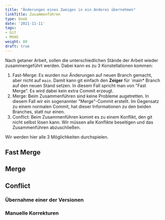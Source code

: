 ```yaml
---
title: "Änderungen eines Zweiges in ein Anderes übernehmen"
linkTitle: Zusammenführen
type: book
date: '2021-11-11'
tags:
- Git
- MVHS
weight: 80
draft: true
---
```


Nach getaner Arbeit, sollen die unterschiedlichen Stände der Arbeit wieder zusammengeführt werden. Dabei kann es zu 3 Konstellationen kommen:

1. Fast-Merge: Es wurden nur Änderungen auf neuen Branch gemacht, aber nicht auf `main`. Damit kann git einfach den **Zeiger** für `main* Branch auf den neuen Stand setzen. In diesem Fall spricht man von "Fast Merge". Es wird dabei kein extra Commit erzeugt.
2. Merge: Beim Zusammenführen sind keine Probleme augetretten. In diesem Fall wir ein sogenannter "Merge"-Commit erstellt. Im Gegensatz zu einem normalen Commit, hat dieser Informationen zu den beiden Branches, statt nur einen.
3. Conflict: Beim Zusammenführen kommt es zu einem Konflikt, den git nicht selbst lösen kann. Wir müssen alle Konflikte beseitigen und das Zusammenführen abzuschließen.

Wir werden hier alle 3 Möglichkeiten durchspielen.

## Fast Merge

## Merge

## Conflict

### Übernahme einer der Versionen

### Manuelle Korrekturen